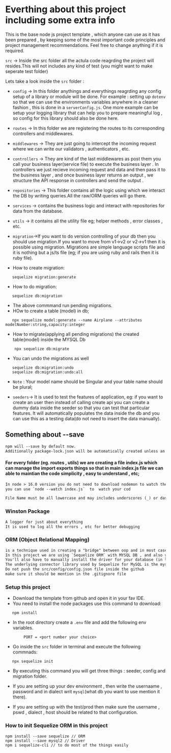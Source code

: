 # Everthing about this project including some extra info

This is the base node js project template , which anyone can use as it has been prepared , by keeping some of the most important code principles and project management recommendations. Feel free to change anything if it is required.


`src` -> Inside the src folder all the actula code reagrding the project will resides.This will not includes any kind of test (you might want to make seperate test folder)

Lets take a look inside the `src` folder :
- `config` -> In this folder  anythings and everythings reagrding any config  setup of a library or module will be done. For example : setting up `dotenv` so that we can use the environments  variables anywhere in a cleaner fashion , this is done in a `serverConfig.js`. One more example can be setup your logging library that can help you to prepare meaningful log , so config for this library should also be done here.

- `routes` -> In this folder we are registering the routes to its corresponding controllers and middlewares.
- `middlewares` -> They are just going to intercept the incoming request where we can write our validators , authenticators , etc.

- `controllers` -> They are kind of the last middlewares as post them you call your business layer(service file) to execute the business layer . In controllers we just recieve incoming request and data and then pass it to the business layer , and once business layer returns an output , we structure the API response in controllers and send the  output .

- `repositories` -> This folder contains all the logic using which we interact the DB by writing queries.All the raw/ORM queries will go there.
- `services` ->  contains the business logic and interact with repositories for data from the database.
- `utils` -> it contains all the utility file eg; helper methods , error classes , etc.

- `migration`->If you want to do version controlling of your db then you should use migration.If you want to move from v1->v2 or v2->v1 then it is possible using migration. 
Migrations are simple language scripts file and it is nothing but a js/ts file (eg; if you are using ruby and rails then it is ruby file).
- How to create migration:
```JS
   sequelize migration:generate
```
- How to do migration:
```JS
   sequelize db:migration
```
- The above commmand run pending migrations.
- HOw to create a table (model) in db;
```
   npx sequelize model:generate --name Airplane --attributes modelNumber:string,capacity:integer
```
- How to migrate(applying all pending migrations) the created table(model) inside the MYSQL Db
```
    npx sequelize db:migrate
```
- You can undo the migrations as well
```
   sequelize db:migration:undo
   sequelize db:migration:undo:all
```
- `Note` : Your model name should be Singular and your table name should be plural;

- `seeders`-> It is used to test the features of application, eg: if you want to create an user then instead of calling create api you can create a dummy data inside the seeder so that you can test that particular features.
It will automatically populates the data inside the db and you can use this as a testing data(do not need to insert the data manually).









## Something about --save
```txt
npm will --save by default now.
Additionally package-lock.json will be automatically created unless an npm-srinkwrap.json exists.
 ```

#### For every folder (eg. routes , utils) we are creating a file index.js which can manage the import exports things so that in main index.js file we can able to maintian the code simplicity , easy to understand , etc;

```txt
In node > 16.0 version you do not need to download nodemon to watch the files
you can use `node --watch index.js`  to  watch your cod
```

```txt
File Name must be all lowercase and may includes underscores (_) or dashes(-) but no additional puncutation.follow the convention that your project uses Filenames extension must be .js
``` 

### Winston Package
```txt
A logger for just about everything
It is used to log all the errors , etc for better debugging
```


### ORM (Object Relational Mapping)
```txt
is a technique used in creating a "bridge" between oop and in most cases relational db.
In this project we are using `Sequelize ORM` with MYSQL DB , and also you need to install `driver` which can tell to the sequlizer that which type of db i am using.
You'll also have to manually install the driver for your database (in this project we are using MYSQL)
The underlying connector library used by Sequelize for MySQL is the mysql2 npm package.
Do not push the src/config/config.json file inside the github
make sure it should be mention in the .gitignore file
``` 

### Setup this project
- Download the template from github and open it in your fav IDE.
- You need to install the node packages use this command to download:
```
   npm install
```
- In the root directory create a `.env` file and add the following env variables.

```
        PORT = <port number your choice>

```
- Go inside the `src` folder in terminal and execute the following commnads:
```
   npx sequelize init
```
- By executing this command you will get three things : seeder, config and migration folder. 













- If you are setting up your dev environment , then write the usernaame , password and in dialect writ `mysql`(what db you want to use mention it there).
- If you are setting up with the test/prod then make sure the username , pswd , dialect , host should be related to that configuration.


### How to init Sequelize ORM in this project
```JS
npm install --save sequelize // ORM
npm install --save mysql2 // Driver
npm i sequelize-cli // to do most of the things easily 

```
